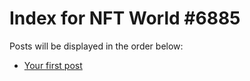 # Index for NFT World #6885
Posts will be displayed in the order below:

- [Your first post](./001-first.md)

